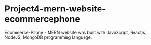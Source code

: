 # Project4-mern-website-ecommercephone
Ecommerce-Phone - MERN website was built with JavaScript, Reactjs, NodeJS, MongoDB programming language.
